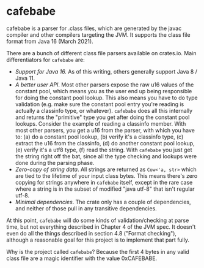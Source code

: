 cafebabe
========

cafebabe is a parser for .class files, which are generated by the javac compiler and other compilers targeting the JVM.
It supports the class file format from Java 16 (March 2021).

There are a bunch of different class file parsers available on crates.io. Main differentiators for `cafebabe` are:
- *Support for Java 16.*
  As of this writing, others generally support Java 8 / Java 11.
- *A better user API*.
  Most other parsers expose the raw u16 values of the constant pool, which means you as the user end up being responsible for doing the constant pool lookup.
  This also means you have to do type validation (e.g. make sure the constant pool entry you're reading is actually a classinfo type, or whatever).
  `cafebabe` does all this internally and returns the "primitive" type you get after doing the constant pool lookups.
  Consider the example of reading a classinfo member.
  With most other parsers, you get a u16 from the parser, with which you have to:
  (a) do a constant pool lookup,
  (b) verify it's a classinfo type,
  (c) extract the u16 from the classinfo,
  (d) do another constant pool lookup,
  (e) verify it's a utf8 type,
  (f) read the string.
  With `cafebabe` you just get the string right off the bat, since all the type checking and lookups were done during the parsing phase.
- *Zero-copy of string data*.
  All strings are returned as `Cow<'a, str>` which are tied to the lifetime of your input class bytes.
  This means there's zero copying for strings anywhere in `cafebabe` itself, except in the rare case where a string is in the subset of modified "java utf-8" that isn't regular utf-8.
- *Minimal dependencies*.
  The crate only has a couple of dependencies, and neither of those pull in any transitive dependencies.

At this point, `cafebabe` will do some kinds of validation/checking at parse time, but not everything described in Chapter 4 of the JVM spec.
It doesn't even do all the things described in section 4.8 ("Format checking"), although a reasonable goal for this project is to implement that part fully.

Why is the project called `cafebabe`? Because the first 4 bytes in any valid class file are a magic identifier with the value 0xCAFEBABE.
